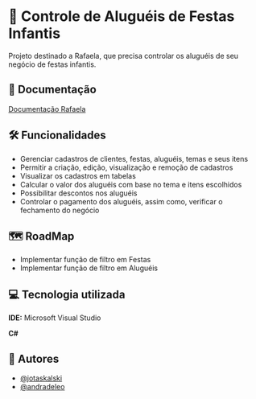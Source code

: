# 🎉 Controle de Aluguéis de Festas Infantis 

Projeto destinado a Rafaela, que precisa controlar os aluguéis de seu negócio de festas infantis. 


## 📄 Documentação

[Documentação Rafaela](https://docs.google.com/document/d/13nXQ3eptt1H2RYeyT-FzN6xQzO794bx0HLN-Q71WPiI/edit)


## 🛠️ Funcionalidades

- Gerenciar cadastros de clientes, festas, aluguéis, temas e seus itens 
- Permitir a criação, edição, visualização e remoção de cadastros
- Visualizar os cadastros em tabelas
- Calcular o valor dos aluguéis com base no tema e itens escolhidos
- Possibilitar descontos nos aluguéis
- Controlar o pagamento dos aluguéis, assim como, verificar o fechamento do negócio

## 🗺️ RoadMap

- Implementar função de filtro em Festas
- Implementar função de filtro em Aluguéis

## 💻 Tecnologia utilizada

**IDE:** Microsoft Visual Studio

**C#**

## 🤝 Autores

- [@jotaskalski](https://github.com/jotaskalski)
- [@andradeleo](https://github.com/andradeleo)

